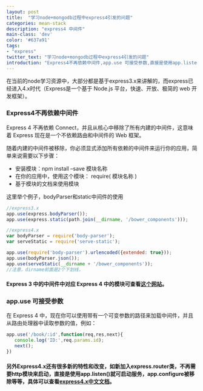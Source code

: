 ```yaml
---
layout: post
title:  "学习node+mongodb过程中express4引发的问题"
categories: mean-stack
description: "express4 中间件"
main-class: 'dev'
color: '#637a91'
tags:
- "express"
twitter_text: "学习node+mongodb过程中express4引发的问题"
introduction: "Express4不再依赖中间件,app.use 可接受参数,直接是使用app.listen()就可启动服务，app.configure被移除等等..."
---
```


在当前的node学习资源中，大部分都是基于express3.x来讲解的，而express已经进入4.x时代（Express是一个基于 Node.js 平台，快速、开放、极简的 web 开发框架）。

### Express4不再依赖中间件

Express 4 不再依赖 Connect，并且从核心中移除了所有内建的中间件，这意味着 Express 现在是一个不依赖路由和中间件的 Web 框架。

随着内建的中间件被移除，你必须显式添加所有依赖的中间件来运行你的应用，简单来说需要以下步骤：

* 安装模块：npm install –save 模块名称
* 在你的应用中，使用这个模块： require( 模块名称 )
* 基于模块的文档来使用模块

这里举个例子，bodyParser和static中间件的使用

```javascript
//express3.x
app.use(express.bodyParser());
app.use(express.static(path.join(__dirname, '/bower_components')));

//express4.x
var bodyParser = require('body-parser');
var serveStatic = require('serve-static');

app.use(require('body-parser').urlencoded({extended: true}));
app.use(bodyParser.json());
app.use(serveStatic(__dirname + '/bower_components'));
//注意，dirname前面是2个下划线，
```

#### Express 3 中的中间件中对应 Express 4 中的模块可查看[这个网站](http://daringfireball.net/projects/markdown/syntax)。

### app.use 可接受参数

在 Express 4 中，现在你可以使用带有一个可变参数的路径来加载中间件，并且从路由处理器中读取参数的值，例如：

```javascript
app.use('/book/:id',function(req,res,next){
   console.log('ID:',req.params.id);
   next();
})
```
#### 另外Express4.x还有很多新的特性和改变，如新加入express.router类，不再需要http模块来启动，直接是使用app.listen()就可启动服务，app.configure被移除等等，具体可以查看[express4.x中文文档]([http://www.expressjs.com.cn/4x/api.html](http://www.expressjs.com.cn/4x/api.html))。
